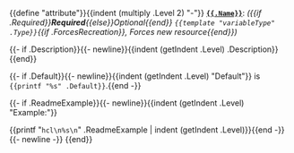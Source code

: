 {{define "attribute"}}{{indent (multiply .Level 2) "-"}} [**`{{.Name}}`**](#attr-{{.Name}}-{{.ParentName}}): *({{if .Required}}**Required**{{else}}Optional{{end}} `{{template "variableType" .Type}}`{{if .ForcesRecreation}}, Forces new resource{{end}})*<a name="attr-{{.Name}}-{{.ParentName}}"></a>

{{- if .Description}}{{- newline}}{{indent (getIndent .Level) .Description}}{{end}}

{{- if .Default}}{{- newline}}{{indent (getIndent .Level) "Default"}} is `{{printf "%s" .Default}}`.{{end -}}

{{- if .ReadmeExample}}{{- newline}}{{indent (getIndent .Level) "Example:"}}

{{printf "```hcl\n%s\n```" .ReadmeExample | indent (getIndent .Level)}}{{end -}}
{{- newline -}}
{{end}}
